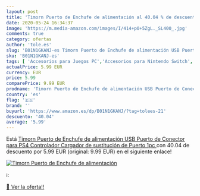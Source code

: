 ```yaml
---
layout: post
title: 'Timorn Puerto de Enchufe de alimentación al 40.04 % de descuento'
date: 2020-05-24 16:34:37
image: 'https://m.media-amazon.com/images/I/414+p0+5ZgL._SL400_.jpg'
comments: true
category: ofertas
author: 'tole.es'
slug: 'B01N1GKANJ-es Timorn Puerto de Enchufe de alimentación USB Puerto de...'
sku: 'B01N1GKANJ-es'
tags: [ 'Accesorios para Juegos PC','Accesorios para Nintendo Switch','Accesorios para PlayStation 4','Accesorios para PlayStation 5','Accesorios para Xbox One','Accesorios para Xbox Series X y S','Electrónica','Figuras interactivas para Nintendo 3DS y 2DS','Fundas para PlayStation 4','Fundas para Xbox One','Fundas y almacenamiento para PlayStation 4','Fundas y almacenamiento para Xbox One','Hardware y juegos para Nintendo 3DS y 2DS','Hardware y juegos para Nintendo Switch','Hardware y juegos para PlayStation 4','Hardware y juegos para PlayStation 5','Hardware y juegos para Xbox One','Hardware y juegos para Xbox Series X y S','Juego de mesa','Juegos de miniaturas','Juegos para Nintendo Switch','Juegos para PlayStation 4','Juegos para Xbox One','Juegos y Accesorios para PC','Juegos y accesorios para juegos','Juguetes','Juguetes y juegos','Mandos para Nintendo Switch','Mandos y controles para PlayStation 5','Mandos y controles para Xbox Series X y S','Packs de accesorios para PlayStation 4','Sistemas precursores y micro consolas','Videojuegos','ps4', ]
actualPrice: 5.99 EUR
currency: EUR
price: 5.99
comparePrice: 9.99 EUR
prodname: 'Timorn Puerto de Enchufe de alimentación USB Puerto de Conector para PS4 Controlador Cargador de sustitución de Puerto  1pc '
country: 'es'
flag: '🇪🇸'
brand: ''
buyurl: 'https://www.amazon.es/dp/B01N1GKANJ/?tag=tolees-21'
descuento: '40.04'
average: '5.99'
---
```


Está [Timorn Puerto de Enchufe de alimentación USB Puerto de Conector para PS4 Controlador Cargador de sustitución de Puerto  1pc ](https://www.amazon.es/dp/B01N1GKANJ/?tag=tolees-21) con 40.04 de descuento por 5.99 EUR (original: 9.99 EUR) en el siguiente enlace!

[![Timorn Puerto de Enchufe de alimentación](https://m.media-amazon.com/images/I/414+p0+5ZgL._SL400_.jpg)](https://www.amazon.es/dp/B01N1GKANJ/?tag=tolees-21)

ℹ️:


[🛒 Ver la oferta!!](https://www.amazon.es/dp/B01N1GKANJ/?tag=tolees-21)
